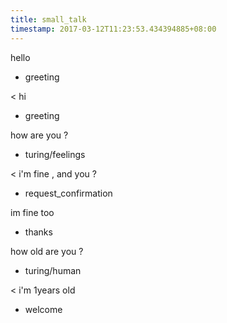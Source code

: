 ```yaml
---
title: small_talk
timestamp: 2017-03-12T11:23:53.434394885+08:00
---
```


hello
* greeting

< hi
* greeting

how are you ?
* turing/feelings

< i'm fine , and you ?
* request_confirmation

im fine too
* thanks

how old are you ?
* turing/human

< i'm 1years old
* welcome
